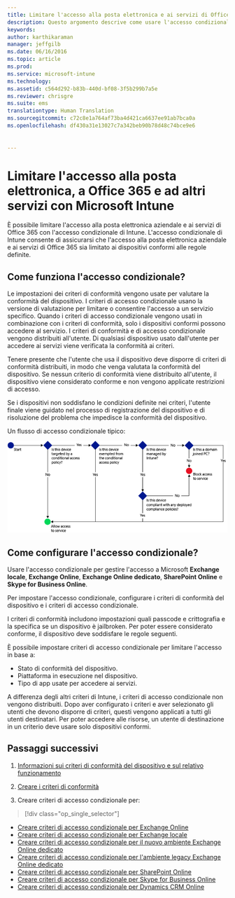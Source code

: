 ```yaml
---
title: Limitare l'accesso alla posta elettronica e ai servizi di Office 365 | Microsoft Intune
description: Questo argomento descrive come usare l'accesso condizionale per consentire solo ai dispositivi conformi di accedere alla posta elettronica e ai dati aziendali in SharePoint Online e altri servizi.
keywords: 
author: karthikaraman
manager: jeffgilb
ms.date: 06/16/2016
ms.topic: article
ms.prod: 
ms.service: microsoft-intune
ms.technology: 
ms.assetid: c564d292-b83b-440d-bf08-3f5b299b7a5e
ms.reviewer: chrisgre
ms.suite: ems
translationtype: Human Translation
ms.sourcegitcommit: c72c8e1a764af73ba4d421ca6637ee91ab7bca0a
ms.openlocfilehash: df430a31e13027c7a342beb90b78d48c74bce9e6


---
```


# Limitare l'accesso alla posta elettronica, a Office 365 e ad altri servizi con Microsoft Intune
È possibile limitare l'accesso alla posta elettronica aziendale e ai servizi di Office 365 con l'accesso condizionale di Intune. L'accesso condizionale di Intune consente di assicurarsi che l'accesso alla posta elettronica aziendale e ai servizi di Office 365 sia limitato ai dispositivi conformi alle regole definite.
## Come funziona l'accesso condizionale?
Le impostazioni dei criteri di conformità vengono usate per valutare la conformità del dispositivo. I criteri di accesso condizionale usano la versione di valutazione per limitare o consentire l'accesso a un servizio specifico. Quando i criteri di accesso condizionale vengono usati in combinazione con i criteri di conformità, solo i dispositivi conformi possono accedere al servizio. I criteri di conformità e di accesso condizionale vengono distribuiti all'utente. Di qualsiasi dispositivo usato dall'utente per accedere ai servizi viene verificata la conformità ai criteri.

Tenere presente che l'utente che usa il dispositivo deve disporre di criteri di conformità distribuiti, in modo che venga valutata la conformità del dispositivo.
Se nessun criterio di conformità viene distribuito all'utente, il dispositivo viene considerato conforme e non vengono applicate restrizioni di accesso.

Se i dispositivi non soddisfano le condizioni definite nei criteri, l'utente finale viene guidato nel processo di registrazione del dispositivo e di risoluzione del problema che impedisce la conformità del dispositivo.

Un flusso di accesso condizionale tipico:

![Immagine che illustra gli aspetti tenuti in considerazione per determinare se a un dispositivo è consentito o meno l'accesso a un servizio](../media/ConditionalAccess4.png)

## Come configurare l'accesso condizionale?
Usare l'accesso condizionale per gestire l'accesso a Microsoft **Exchange locale**, **Exchange Online**, **Exchange Online dedicato**, **SharePoint Online** e **Skype for Business Online**.

Per impostare l'accesso condizionale, configurare i criteri di conformità del dispositivo e i criteri di accesso condizionale.

I criteri di conformità includono impostazioni quali passcode e crittografia e la specifica se un dispositivo è jailbroken. Per poter essere considerato conforme, il dispositivo deve soddisfare le regole seguenti.

È possibile impostare criteri di accesso condizionale per limitare l'accesso in base a:
- Stato di conformità del dispositivo.
- Piattaforma in esecuzione nel dispositivo.
- Tipo di app usate per accedere ai servizi.

A differenza degli altri criteri di Intune, i criteri di accesso condizionale non vengono distribuiti. Dopo aver configurato i criteri e aver selezionato gli utenti che devono disporre di criteri, questi vengono applicati a tutti gli utenti destinatari. Per poter accedere alle risorse, un utente di destinazione in un criterio deve usare solo dispositivi conformi.


## Passaggi successivi
1. [Informazioni sui criteri di conformità del dispositivo e sul relativo funzionamento ](introduction-to-device-compliance-policies-in-microsoft-intune.md)

2. [Creare i criteri di conformità](create-a-device-compliance-policy-in-microsoft-intune.md)

2.  Creare criteri di accesso condizionale per:
> [!div class="op_single_selector"]
  - [Creare criteri di accesso condizionale per Exchange Online](restrict-access-to-exchange-online-with-microsoft-intune.md)
  - [Creare criteri di accesso condizionale per Exchange locale](restrict-access-to-exchange-onpremises-with-microsoft-intune.md)
  - [Creare criteri di accesso condizionale per il nuovo ambiente Exchange Online dedicato](restrict-access-to-exchange-online-with-microsoft-intune.md)
  - [Creare criteri di accesso condizionale per l'ambiente legacy Exchange Online dedicato](restrict-access-to-exchange-onpremises-with-microsoft-intune.md)
  - [Creare criteri di accesso condizionale per SharePoint Online](restrict-access-to-sharepoint-online-with-microsoft-intune.md)
  - [Creare criteri di accesso condizionale per Skype for Business Online](restrict-access-to-skype-for-business-online-with-microsoft-intune.md)
  - [Creare criteri di accesso condizionale per Dynamics CRM Online](restrict-access-to-dynamics-crm-online-with-microsoft-intune.md)



<!--HONumber=Jul16_HO3-->


